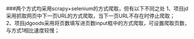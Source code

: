 ###两个方式均采用scrapy+selenium的方式爬取，但有以下不同之处
1、项目jd采用抓取网页中下一页URL的方式爬取，当下一页URL不存在时停止爬取；    
2、项目jdgoods采用将页数填写进页数input框中的方式爬取，可设置爬取页数，与方式1相比速度较慢；